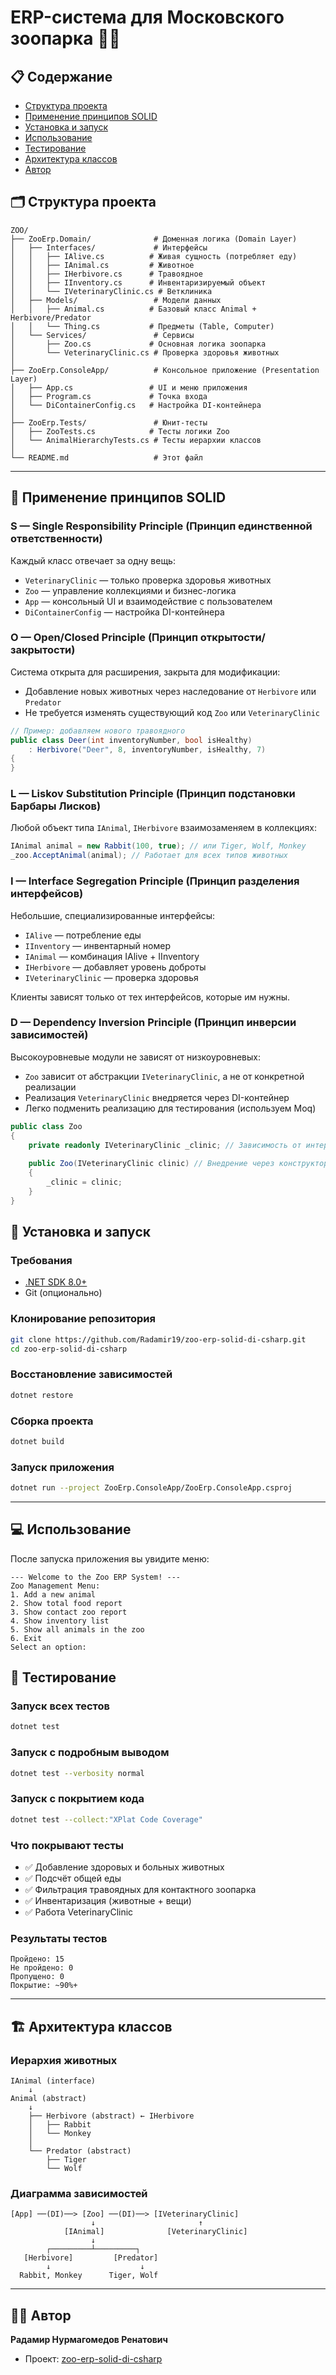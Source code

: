 # ERP-система для Московского зоопарка 🦁🐰

## 📋 Содержание
- [Структура проекта](#структура-проекта)
- [Применение принципов SOLID](#применение-принципов-solid)
- [Установка и запуск](#установка-и-запуск)
- [Использование](#использование)
- [Тестирование](#тестирование)
- [Архитектура классов](#архитектура-классов)
- [Автор](#автор)

## 🗂 Структура проекта

```
ZOO/
├── ZooErp.Domain/              # Доменная логика (Domain Layer)
│   ├── Interfaces/             # Интерфейсы
│   │   ├── IAlive.cs          # Живая сущность (потребляет еду)
│   │   ├── IAnimal.cs         # Животное
│   │   ├── IHerbivore.cs      # Травоядное
│   │   ├── IInventory.cs      # Инвентаризируемый объект
│   │   └── IVeterinaryClinic.cs # Ветклиника
│   ├── Models/                 # Модели данных
│   │   ├── Animal.cs          # Базовый класс Animal + Herbivore/Predator
│   │   └── Thing.cs           # Предметы (Table, Computer)
│   └── Services/               # Сервисы
│       ├── Zoo.cs             # Основная логика зоопарка
│       └── VeterinaryClinic.cs # Проверка здоровья животных
│
├── ZooErp.ConsoleApp/          # Консольное приложение (Presentation Layer)
│   ├── App.cs                 # UI и меню приложения
│   ├── Program.cs             # Точка входа
│   └── DiContainerConfig.cs   # Настройка DI-контейнера
│
├── ZooErp.Tests/               # Юнит-тесты
│   ├── ZooTests.cs            # Тесты логики Zoo
│   └── AnimalHierarchyTests.cs # Тесты иерархии классов
│
└── README.md                   # Этот файл
```

---

## 🧩 Применение принципов SOLID

### **S** — Single Responsibility Principle (Принцип единственной ответственности)
Каждый класс отвечает за одну вещь:
- `VeterinaryClinic` — только проверка здоровья животных
- `Zoo` — управление коллекциями и бизнес-логика
- `App` — консольный UI и взаимодействие с пользователем
- `DiContainerConfig` — настройка DI-контейнера

### **O** — Open/Closed Principle (Принцип открытости/закрытости)
Система открыта для расширения, закрыта для модификации:
- Добавление новых животных через наследование от `Herbivore` или `Predator`
- Не требуется изменять существующий код `Zoo` или `VeterinaryClinic`

```csharp
// Пример: добавляем нового травоядного
public class Deer(int inventoryNumber, bool isHealthy)
    : Herbivore("Deer", 8, inventoryNumber, isHealthy, 7)
{
}
```

### **L** — Liskov Substitution Principle (Принцип подстановки Барбары Лисков)
Любой объект типа `IAnimal`, `IHerbivore` взаимозаменяем в коллекциях:
```csharp
IAnimal animal = new Rabbit(100, true); // или Tiger, Wolf, Monkey
_zoo.AcceptAnimal(animal); // Работает для всех типов животных
```

### **I** — Interface Segregation Principle (Принцип разделения интерфейсов)
Небольшие, специализированные интерфейсы:
- `IAlive` — потребление еды
- `IInventory` — инвентарный номер
- `IAnimal` — комбинация IAlive + IInventory
- `IHerbivore` — добавляет уровень доброты
- `IVeterinaryClinic` — проверка здоровья

Клиенты зависят только от тех интерфейсов, которые им нужны.

### **D** — Dependency Inversion Principle (Принцип инверсии зависимостей)
Высокоуровневые модули не зависят от низкоуровневых:
- `Zoo` зависит от абстракции `IVeterinaryClinic`, а не от конкретной реализации
- Реализация `VeterinaryClinic` внедряется через DI-контейнер
- Легко подменить реализацию для тестирования (используем Moq)

```csharp
public class Zoo
{
    private readonly IVeterinaryClinic _clinic; // Зависимость от интерфейса
    
    public Zoo(IVeterinaryClinic clinic) // Внедрение через конструктор
    {
        _clinic = clinic;
    }
}
```

## 🚀 Установка и запуск

### Требования
- [.NET SDK 8.0+](https://dotnet.microsoft.com/download)
- Git (опционально)

### Клонирование репозитория
```bash
git clone https://github.com/Radamir19/zoo-erp-solid-di-csharp.git
cd zoo-erp-solid-di-csharp
```

### Восстановление зависимостей
```bash
dotnet restore
```

### Сборка проекта
```bash
dotnet build
```

### Запуск приложения
```bash
dotnet run --project ZooErp.ConsoleApp/ZooErp.ConsoleApp.csproj
```

---

## 💻 Использование

После запуска приложения вы увидите меню:

```
--- Welcome to the Zoo ERP System! ---
Zoo Management Menu:
1. Add a new animal
2. Show total food report
3. Show contact zoo report
4. Show inventory list
5. Show all animals in the zoo
6. Exit
Select an option:
```

## 🧪 Тестирование

### Запуск всех тестов
```bash
dotnet test
```

### Запуск с подробным выводом
```bash
dotnet test --verbosity normal
```

### Запуск с покрытием кода
```bash
dotnet test --collect:"XPlat Code Coverage"
```

### Что покрывают тесты
- ✅ Добавление здоровых и больных животных
- ✅ Подсчёт общей еды
- ✅ Фильтрация травоядных для контактного зоопарка
- ✅ Инвентаризация (животные + вещи)
- ✅ Работа VeterinaryClinic

### Результаты тестов
```
Пройдено: 15
Не пройдено: 0
Пропущено: 0
Покрытие: ~90%+
```

---

## 🏗 Архитектура классов

### Иерархия животных

```
IAnimal (interface)
    ↓
Animal (abstract)
    ↓
    ├── Herbivore (abstract) ← IHerbivore
    │   ├── Rabbit
    │   └── Monkey
    │
    └── Predator (abstract)
        ├── Tiger
        └── Wolf
```

### Диаграмма зависимостей

```
[App] ──(DI)──> [Zoo] ──(DI)──> [IVeterinaryClinic]
                  ↓                       ↑
            [IAnimal]              [VeterinaryClinic]
                  ↓
        ┌─────────┴─────────┐
   [Herbivore]         [Predator]
        ↓                    ↓
  Rabbit, Monkey      Tiger, Wolf
```

---

## 👨‍💻 Автор

**Радамир Нурмагомедов Ренатович**
- Проект: [zoo-erp-solid-di-csharp](https://github.com/Radamir19/zoo-erp-solid-di-csharp)
